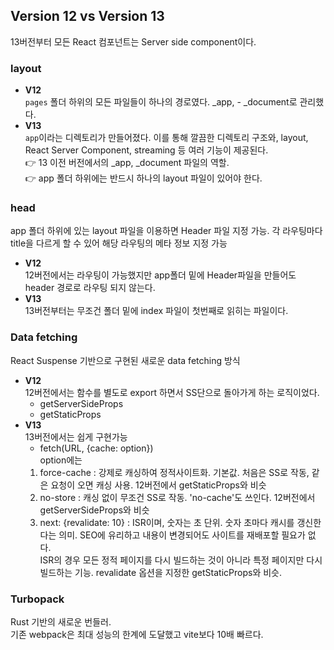 ## Version 12 vs Version 13

13버전부터 모든 React 컴포넌트는 Server side component이다.

### layout

- **V12**  
  `pages` 폴더 하위의 모든 파일들이 하나의 경로였다. \_app, - \_document로 관리했다.
- **V13**  
  `app`이라는 디렉토리가 만들어졌다. 이를 통해 깔끔한 디렉토리 구조와, layout, React Server Component, streaming 등 여러 기능이 제공된다.  
  👉 13 이전 버전에서의 \_app, \_document 파일의 역할.  
  👉 app 폴더 하위에는 반드시 하나의 layout 파일이 있어야 한다.

### head

app 폴더 하위에 있는 layout 파일을 이용하면 Header 파일 지정 가능. 각 라우팅마다 title을 다르게 할 수 있어 해당 라우팅의 메타 정보 지정 가능

- **V12**  
  12버전에서는 라우팅이 가능했지만 app폴더 밑에 Header파일을 만들어도 header 경로로 라우팅 되지 않는다.
- **V13**  
  13버전부터는 무조건 폴더 밑에 index 파일이 첫번째로 읽히는 파일이다.

### Data fetching

React Suspense 기반으로 구현된 새로운 data fetching 방식

- **V12**  
  12버전에서는 함수를 별도로 export 하면서 SS단으로 돌아가게 하는 로직이었다.
  - getServerSideProps
  - getStaticProps
- **V13**  
  13버전에서는 쉽게 구현가능
  - fetch(URL, {cache: option})  
     option에는
  1. force-cache : 강제로 캐싱하여 정적사이트화. 기본값. 처음은 SS로 작동, 같은 요청이 오면 캐싱 사용. 12버전에서 getStaticProps와 비슷
  2. no-store : 캐싱 없이 무조건 SS로 작동. 'no-cache'도 쓰인다. 12버전에서 getServerSideProps와 비슷
  3. next: {revalidate: 10} : ISR이며, 숫자는 초 단위. 숫자 초마다 캐시를 갱신한다는 의미. SEO에 유리하고 내용이 변경되어도 사이트를 재배포할 필요가 없다.  
     ISR의 경우 모든 정적 페이지를 다시 빌드하는 것이 아니라 특정 페이지만 다시 빌드하는 기능. revalidate 옵션을 지정한 getStaticProps와 비슷.

### Turbopack

Rust 기반의 새로운 번들러.  
기존 webpack은 최대 성능의 한계에 도달했고 vite보다 10배 빠르다.
